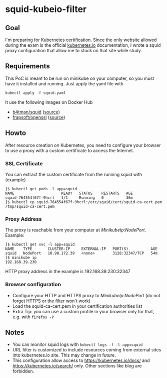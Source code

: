 # squid-kubeio-filter

## Goal
I'm preparing for Kubernetes certification. Since the only website allowed during the exam is the official [kubernetes.io](https://kubernetes.io/docs/home/) documentation, I wrote a squid proxy configuration that allow me to stuck on that site while study.

## Requirements

This PoC is meant to be run on minikube on your computer, so you must have it installed and running. Just apply the yaml file with
```
kubectl apply -f squid.yaml
```
It use the following images on Docker Hub
- [b4tman/squid](https://hub.docker.com/r/b4tman/squid) ([source](https://github.com/b4tman/docker-squid))
- [frapsoft/openssl](https://hub.docker.com/r/frapsoft/openssl) ([source](https://github.com/ellerbrock/openssl-docker))

## Howto

After resource creation on Kubernetes, you need to configure your browser to use a proxy with a custom certificate to access the Internet.
### SSL Certificate
You can extract the custom certificate from the running squid with (example)
```
]$ kubectl get pods -l app=squid
NAME                     READY   STATUS    RESTARTS   AGE
squid-764554f67f-9hcrl   1/1     Running   0          36m
]$ kubectl cp squid-764554f67f-9hcrl:/etc/squid/cert/squid-ca-cert.pem /tmp/squid-ca-cert.pem
```
### Proxy Address
The proxy is reachable from your computer at _MinikubeIp_:_NodePort_. Example:
```
]$ kubectl get svc -l app=squid
NAME    TYPE       CLUSTER-IP     EXTERNAL-IP   PORT(S)          AGE
squid   NodePort   10.98.172.39   <none>        3128:32347/TCP   54m
]$ minikube ip
192.168.39.230
```
HTTP proxy address in the example is 192.168.39.230:32347
### Browser configuration
- Configure your HTTP and HTTPS proxy to _MinikubeIp_:_NodePort_ (do not forget HTTPS or the filter won't work)
- Load the squid-ca-cert.pem in your certification authorities list
- Extra Tip: you can use a custom profile in your browser only for that, e.g. with `firefox -P`

## Notes

- You can monitor squid logs with `kubectl logs -f -l app=squid`
- URL filter is customized to include resources coming from external sites into kubernetes.io site. This may change in future.
- This configuration allow access to https://kubernetes.io/docs/ and https://kubernetes.io/search/ only. Other sections like blog are forbidden.
